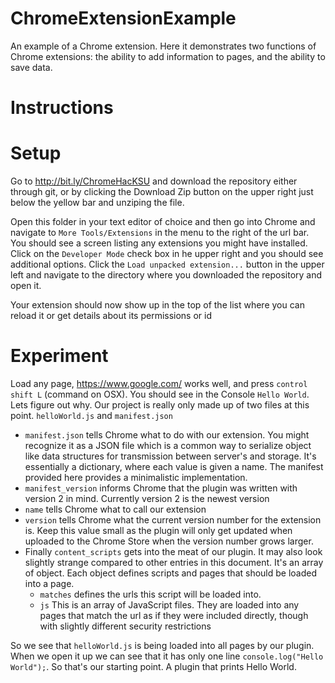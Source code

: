 # ChromeExtensionExample

An example of a Chrome extension. Here it demonstrates two functions of Chrome extensions: the ability to add information
to pages, and the ability to save data.

# Instructions

# Setup

Go to http://bit.ly/ChromeHacKSU and download the repository either through git, or by clicking the Download Zip button on
the upper right just below the yellow bar and unziping the file.

Open this folder in your text editor of choice and then go into Chrome and navigate to `More Tools/Extensions` in the menu
to the right of the url bar. You should see a screen listing any extensions you might have installed. Click on the `Developer Mode`
check box in he upper right and you should see additional options. Click the `Load unpacked extension...` button in the 
upper left and navigate to the directory where you downloaded the repository and open it. 

Your extension should now show up in the top of the list where you can reload it or get details about its permissions or id

# Experiment

Load any page, https://www.google.com/ works well, and press `control shift L` (command on OSX). You should see in the Console
`Hello World`. Lets figure out why. Our project is really only made up of two files at this point. `helloWorld.js` and `manifest.json`

* `manifest.json` tells Chrome what to do with our extension. You might recognize it as a JSON file which is a common way 
to serialize object like data structures for transmission between server's and storage. It's essentially a dictionary, where each
value is given a name. The manifest provided here provides a minimalistic implementation.
* `manifest_version` informs Chrome that the plugin was written with version 2 in mind. Currently version 2 is the newest version
* `name` tells Chrome what to call our extension
* `version` tells Chrome what the current version number for the extension is. Keep this value small as the plugin will only
get updated when uploaded to the Chrome Store when the version number grows larger.
* Finally `content_scripts` gets into the meat of our plugin. It may also look slightly strange compared to other entries in
this document. It's an array of object. Each object defines scripts and pages that should be loaded into a page.
    * `matches` defines the urls this script will be loaded into.
    * `js` This is an array of JavaScript files. They are loaded into any pages that match the url as if they were included
    directly, though with slightly different security restrictions

So we see that `helloWorld.js` is being loaded into all pages by our plugin. When we open it up we can see that it has
only one line `console.log("Hello World");`. So that's our starting point. A plugin that prints Hello World.
